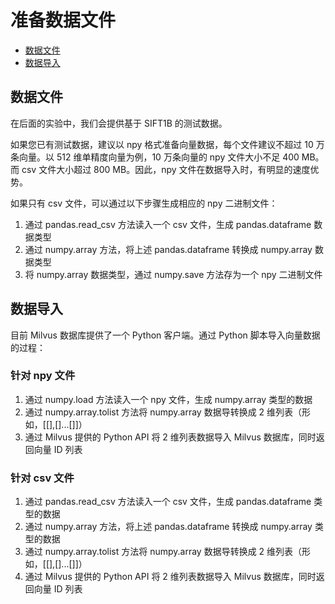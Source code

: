 # 准备数据文件

  * [数据文件](#数据文件)
  * [数据导入](#数据导入)

## 数据文件
在后面的实验中，我们会提供基于 SIFT1B 的测试数据。

如果您已有测试数据，建议以
npy 格式准备向量数据，每个文件建议不超过 10 万条向量。以 512 维单精度向量为例，10 万条向量的 npy 文件大小不足 400 MB。而 csv 文件大小超过 800 MB。因此，npy 文件在数据导入时，有明显的速度优势。

如果只有 csv 文件，可以通过以下步骤生成相应的 npy 二进制文件：

1. 通过 pandas.read_csv 方法读入一个 csv 文件，生成 pandas.dataframe 数据类型
2. 通过 numpy.array 方法，将上述 pandas.dataframe 转换成 numpy.array 数据类型
3. 将 numpy.array 数据类型，通过 numpy.save 方法存为一个 npy 二进制文件

## 数据导入

目前 Milvus 数据库提供了一个 Python 客户端。通过 Python 脚本导入向量数据的过程：
### 针对 npy 文件
1. 通过 numpy.load 方法读入一个 npy 文件，生成 numpy.array 类型的数据
2. 通过 numpy.array.tolist 方法将 numpy.array 数据导转换成 2 维列表（形如，[[],[]...[]]）
3. 通过 Milvus 提供的 Python API 将 2 维列表数据导入 Milvus 数据库，同时返回向量 ID 列表

### 针对 csv 文件
1. 通过 pandas.read_csv 方法读入一个 csv 文件，生成 pandas.dataframe 类型的数据
2. 通过 numpy.array 方法，将上述 pandas.dataframe 转换成 numpy.array 类型的数据
3. 通过 numpy.array.tolist 方法将 numpy.array 数据导转换成 2 维列表（形如，[[],[]...[]]）
4. 通过 Milvus 提供的 Python API 将 2 维列表数据导入 Milvus 数据库，同时返回向量 ID 列表
